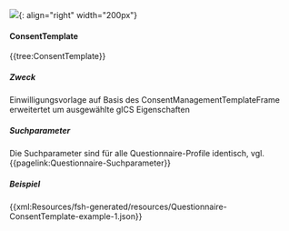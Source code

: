 ![](https://www.ths-greifswald.de/wp-content/uploads/2019/01/Design-Logo-THS-deutsch-271-padding.png){: align="right" width="200px"}
#### ConsentTemplate
{{tree:ConsentTemplate}}

##### Zweck
Einwilligungsvorlage auf Basis des ConsentManagementTemplateFrame erweitertet um ausgewählte gICS Eigenschaften

##### Suchparameter

Die Suchparameter sind für alle Questionnaire-Profile identisch, vgl. {{pagelink:Questionnaire-Suchparameter}}

##### Beispiel
{{xml:Resources/fsh-generated/resources/Questionnaire-ConsentTemplate-example-1.json}}
